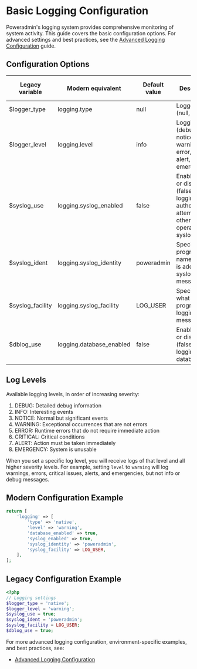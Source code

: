 # Basic Logging Configuration

Poweradmin's logging system provides comprehensive monitoring of system activity. This guide covers the basic configuration options. For advanced settings and best practices, see the [Advanced Logging Configuration](../advanced/logging-config.md) guide.

## Configuration Options

| Legacy variable | Modern equivalent | Default value | Description | Added in version |
|----------------|-------------------|---------------|-------------|-----------------|
| $logger_type | logging.type | null | Logger type (null, native) | 3.9.0 |
| $logger_level | logging.level | info | Logging level (debug, info, notice, warning, error, critical, alert, emergency) | 3.9.0 |
| $syslog_use | logging.syslog_enabled | false | Enable (true) or disable (false) logging of authentication attempts and other operations to syslog | 2.1.6 |
| $syslog_ident | logging.syslog_identity | poweradmin | Specifies program name which is added to syslog message | 2.1.6 |
| $syslog_facility | logging.syslog_facility | LOG_USER | Specifies what type of program is logging the message | 2.1.6 |
| $dblog_use | logging.database_enabled | false | Enable (true) or disable (false) logging to database | 3.2.0 |

## Log Levels

Available logging levels, in order of increasing severity:

1. DEBUG: Detailed debug information
2. INFO: Interesting events
3. NOTICE: Normal but significant events
4. WARNING: Exceptional occurrences that are not errors
5. ERROR: Runtime errors that do not require immediate action
6. CRITICAL: Critical conditions
7. ALERT: Action must be taken immediately
8. EMERGENCY: System is unusable

When you set a specific log level, you will receive logs of that level and all higher severity levels. For example, setting `level` to `warning` will log warnings, errors, critical issues, alerts, and emergencies, but not info or debug messages.

## Modern Configuration Example

```php
return [
    'logging' => [
        'type' => 'native',
        'level' => 'warning',
        'database_enabled' => true,
        'syslog_enabled' => true,
        'syslog_identity' => 'poweradmin',
        'syslog_facility' => LOG_USER,
    ],
];
```

## Legacy Configuration Example

```php
<?php
// Logging settings
$logger_type = 'native';
$logger_level = 'warning';
$syslog_use = true;
$syslog_ident = 'poweradmin';
$syslog_facility = LOG_USER;
$dblog_use = true;
```

For more advanced logging configuration, environment-specific examples, and best practices, see:
- [Advanced Logging Configuration](../advanced/logging-config.md)
